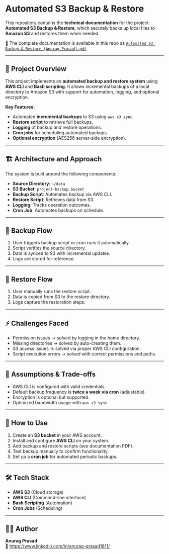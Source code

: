 # Automated S3 Backup & Restore

This repository contains the **technical documentation** for the project **Automated S3 Backup & Restore**, which securely backs up local files to **Amazon S3** and restores them when needed.

📄 The complete documentation is available in this repo as [`Automated S3 Backup & Restore (Anurag Prasad).pdf`](./Automated%20S3%20Backup%20%26%20Restore%20(Anurag%20Prasad).pdf).  

---

## 📘 Project Overview
This project implements an **automated backup and restore system** using **AWS CLI** and **Bash scripting**. It allows incremental backups of a local directory to Amazon S3 with support for automation, logging, and optional encryption.

**Key Features:**
- Automated **incremental backups** to S3 using `aws s3 sync`.  
- **Restore script** to retrieve full backups.  
- **Logging** of backup and restore operations.  
- **Cron jobs** for scheduling automated backups.  
- **Optional encryption** (AES256 server-side encryption).  

---

## 🏗 Architecture and Approach
The system is built around the following components:
- **Source Directory**: `~/data`  
- **S3 Bucket**: `project-backup.bucket`  
- **Backup Script**: Automates backup via AWS CLI.  
- **Restore Script**: Retrieves data from S3.  
- **Logging**: Tracks operation outcomes.  
- **Cron Job**: Automates backups on schedule.  

---

## 🔄 Backup Flow
1. User triggers backup script or cron runs it automatically.  
2. Script verifies the source directory.  
3. Data is synced to S3 with incremental updates.  
4. Logs are stored for reference.  

---

## 🔁 Restore Flow
1. User manually runs the restore script.  
2. Data is copied from S3 to the restore directory.  
3. Logs capture the restoration steps.  

---

## ⚡ Challenges Faced
- Permission issues → solved by logging in the home directory.  
- Missing directories → solved by auto-creating them.  
- S3 access issues → solved via proper AWS CLI configuration.  
- Script execution errors → solved with correct permissions and paths.  

---

## 📌 Assumptions & Trade-offs
- AWS CLI is configured with valid credentials.  
- Default backup frequency is **twice a week via cron** (adjustable).  
- Encryption is optional but supported.  
- Optimized bandwidth usage with `aws s3 sync`.  

---

## 🚀 How to Use
1. Create an **S3 bucket** in your AWS account.  
2. Install and configure **AWS CLI** on your system.  
3. Add backup and restore scripts (see documentation PDF).  
4. Test backup manually to confirm functionality.  
5. Set up a **cron job** for automated periodic backups.  

---

## 🛠 Tech Stack
- **AWS S3** (Cloud storage)  
- **AWS CLI** (Command-line interface)  
- **Bash Scripting** (Automation)  
- **Cron Jobs** (Scheduling)  

---

## 👨‍💻 Author
**Anurag Prasad**   
🔗 https://www.linkedin.com/in/anurag-prasad1611/
